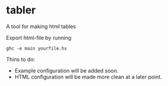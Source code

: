 # tabler
A tool for making html tables

Export html-file by running
```
ghc -e main yourfile.hs
```

Thins to do:
* Example configuration will be added soon.
* HTML configuration will be made more clean at a later point.
